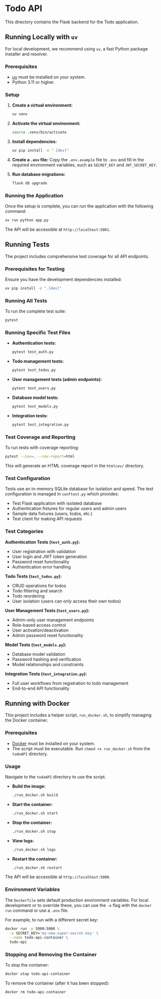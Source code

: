 # Todo API

This directory contains the Flask backend for the Todo application.

## Running Locally with `uv`

For local development, we recommend using `uv`, a fast Python package installer and resolver.

### Prerequisites

- [uv](https://github.com/astral-sh/uv) must be installed on your system.
- Python 3.11 or higher.

### Setup

1.  **Create a virtual environment:**
    ```bash
    uv venv
    ```

2.  **Activate the virtual environment:**
    ```bash
    source .venv/bin/activate
    ```

3.  **Install dependencies:**
    ```bash
    uv pip install -e ".[dev]"
    ```

4.  **Create a `.env` file:**
    Copy the `.env.example` file to `.env` and fill in the required environment variables, such as `SECRET_KEY` and `JWT_SECRET_KEY`.

5.  **Run database migrations:**
    ```bash
    flask db upgrade
    ```

### Running the Application

Once the setup is complete, you can run the application with the following command:

```bash
uv run python app.py
```

The API will be accessible at `http://localhost:5001`.

## Running Tests

The project includes comprehensive test coverage for all API endpoints.

### Prerequisites for Testing

Ensure you have the development dependencies installed:

```bash
uv pip install -e ".[dev]"
```

### Running All Tests

To run the complete test suite:

```bash
pytest
```

### Running Specific Test Files

- **Authentication tests:**
  ```bash
  pytest test_auth.py
  ```

- **Todo management tests:**
  ```bash
  pytest test_todos.py
  ```

- **User management tests (admin endpoints):**
  ```bash
  pytest test_users.py
  ```

- **Database model tests:**
  ```bash
  pytest test_models.py
  ```

- **Integration tests:**
  ```bash
  pytest test_integration.py
  ```

### Test Coverage and Reporting

To run tests with coverage reporting:

```bash
pytest --cov=. --cov-report=html
```

This will generate an HTML coverage report in the `htmlcov/` directory.

### Test Configuration

Tests use an in-memory SQLite database for isolation and speed. The test configuration is managed in `conftest.py` which provides:

- Test Flask application with isolated database
- Authentication fixtures for regular users and admin users
- Sample data fixtures (users, todos, etc.)
- Test client for making API requests

### Test Categories

**Authentication Tests (`test_auth.py`):**
- User registration with validation
- User login and JWT token generation
- Password reset functionality
- Authentication error handling

**Todo Tests (`test_todos.py`):**
- CRUD operations for todos
- Todo filtering and search
- Todo reordering
- User isolation (users can only access their own todos)

**User Management Tests (`test_users.py`):**
- Admin-only user management endpoints
- Role-based access control
- User activation/deactivation
- Admin password reset functionality

**Model Tests (`test_models.py`):**
- Database model validation
- Password hashing and verification
- Model relationships and constraints

**Integration Tests (`test_integration.py`):**
- Full user workflows from registration to todo management
- End-to-end API functionality

## Running with Docker

This project includes a helper script, `run_docker.sh`, to simplify managing the Docker container.

### Prerequisites

- [Docker](https://www.docker.com/get-started) must be installed on your system.
- The script must be executable. Run `chmod +x run_docker.sh` from the `todoAPI` directory.

### Usage

Navigate to the `todoAPI` directory to use the script.

- **Build the image:**
  ```bash
  ./run_docker.sh build
  ```

- **Start the container:**
  ```bash
  ./run_docker.sh start
  ```

- **Stop the container:**
  ```bash
  ./run_docker.sh stop
  ```

- **View logs:**
  ```bash
  ./run_docker.sh logs
  ```

- **Restart the container:**
  ```bash
  ./run_docker.sh restart
  ```

The API will be accessible at `http://localhost:5000`.

### Environment Variables

The `Dockerfile` sets default production environment variables. For local development or to override these, you can use the `-e` flag with the `docker run` command or use a `.env` file.

For example, to run with a different secret key:

```bash
docker run -p 5000:5000 \
  -e SECRET_KEY='my-new-super-secret-key' \
  --name todo-api-container \
  todo-api
```

### Stopping and Removing the Container

To stop the container:

```bash
docker stop todo-api-container
```

To remove the container (after it has been stopped):

```bash
docker rm todo-api-container
